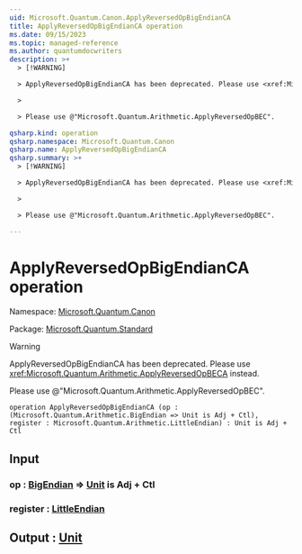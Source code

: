```yaml
---
uid: Microsoft.Quantum.Canon.ApplyReversedOpBigEndianCA
title: ApplyReversedOpBigEndianCA operation
ms.date: 09/15/2023
ms.topic: managed-reference
ms.author: quantumdocwriters
description: >+
  > [!WARNING]

  > ApplyReversedOpBigEndianCA has been deprecated. Please use <xref:Microsoft.Quantum.Arithmetic.ApplyReversedOpBECA> instead.

  >

  > Please use @"Microsoft.Quantum.Arithmetic.ApplyReversedOpBEC".

qsharp.kind: operation
qsharp.namespace: Microsoft.Quantum.Canon
qsharp.name: ApplyReversedOpBigEndianCA
qsharp.summary: >+
  > [!WARNING]

  > ApplyReversedOpBigEndianCA has been deprecated. Please use <xref:Microsoft.Quantum.Arithmetic.ApplyReversedOpBECA> instead.

  >

  > Please use @"Microsoft.Quantum.Arithmetic.ApplyReversedOpBEC".

---
```


# ApplyReversedOpBigEndianCA operation

Namespace: [Microsoft.Quantum.Canon](xref:Microsoft.Quantum.Canon)

Package: [Microsoft.Quantum.Standard](https://nuget.org/packages/Microsoft.Quantum.Standard)


> [!WARNING]
> ApplyReversedOpBigEndianCA has been deprecated. Please use <xref:Microsoft.Quantum.Arithmetic.ApplyReversedOpBECA> instead.
>
> Please use @"Microsoft.Quantum.Arithmetic.ApplyReversedOpBEC".



```qsharp
operation ApplyReversedOpBigEndianCA (op : (Microsoft.Quantum.Arithmetic.BigEndian => Unit is Adj + Ctl), register : Microsoft.Quantum.Arithmetic.LittleEndian) : Unit is Adj + Ctl
```


## Input

### op : [BigEndian](xref:Microsoft.Quantum.Arithmetic.BigEndian) => [Unit](xref:microsoft.quantum.qsharp.valueliterals#unit-literal)  is Adj + Ctl




### register : [LittleEndian](xref:Microsoft.Quantum.Arithmetic.LittleEndian)





## Output : [Unit](xref:microsoft.quantum.qsharp.valueliterals#unit-literal)

